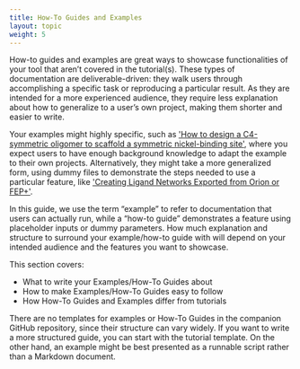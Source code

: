 ```yaml
---
title: How-To Guides and Examples
layout: topic
weight: 5
---
```


How-to guides and examples are great ways to showcase functionalities of your tool that aren’t covered in the tutorial(s). These types of documentation are deliverable-driven: they walk users through accomplishing a specific task or reproducing a particular result. As they are intended for a more experienced audience, they require less explanation about how to generalize to a user’s own project, making them shorter and easier to write. 

Your examples might highly specific, such as ['How to design a C4-symmetric oligomer to scaffold a symmetric nickel-binding site'](https://github.com/RosettaCommons/RFdiffusion/blob/main/examples/design_nickel.sh), where you expect users to have enough background knowledge to adapt the example to their own projects. Alternatively, they might take a more generalized form, using dummy files to demonstrate the steps needed to use a particular feature, like ['Creating Ligand Networks Exported from Orion or FEP+'](https://docs.openfree.energy/en/latest/cookbook/network_from_orion_fepp.html). 

In this guide, we use the term “example” to refer to documentation that users can actually run, while a “how-to guide” demonstrates a feature using placeholder inputs or dummy parameters. How much explanation and structure to surround your example/how-to guide with will depend on your intended audience and the features you want to showcase. 

This section covers: 
- What to write your Examples/How-To Guides about
- How to make Examples/How-To Guides easy to follow
- How How-To Guides and Examples differ from tutorials

There are no templates for examples or How-To Guides in the companion GitHub repository, since their structure can vary widely. If you want to write a more structured guide, you can start with the tutorial template. On the other hand, an example might be best presented as a runnable script rather than a Markdown document.

